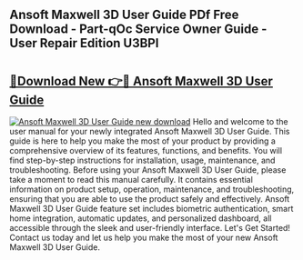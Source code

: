 ## Ansoft Maxwell 3D User Guide PDf Free Download - Part-qOc Service Owner Guide - User Repair Edition U3BPl

# <h2><a href="http://bc82691.oget.top/?id=Ansoft+Maxwell+3D+User+Guide">🔗Download New 👉🔴 Ansoft Maxwell 3D User Guide</a></h2>

[![Ansoft Maxwell 3D User Guide new download](https://i.imgur.com/5g1atiW.png)](http://bc82691.oget.top/?id=Ansoft+Maxwell+3D+User+Guide)
Hello and welcome to the user manual for your newly integrated Ansoft Maxwell 3D User Guide. This guide is here to help you make the most of your product by providing a comprehensive overview of its features, functions, and benefits. You will find step-by-step instructions for installation, usage, maintenance, and troubleshooting. Before using your Ansoft Maxwell 3D User Guide, please take a moment to read this manual carefully. It contains essential information on product setup, operation, maintenance, and troubleshooting, ensuring that you are able to use the product safely and effectively. Ansoft Maxwell 3D User Guide feature set includes biometric authentication, smart home integration, automatic updates, and personalized dashboard, all accessible through the sleek and user-friendly interface. Let's Get Started! Contact us today and let us help you make the most of your new Ansoft Maxwell 3D User Guide.
